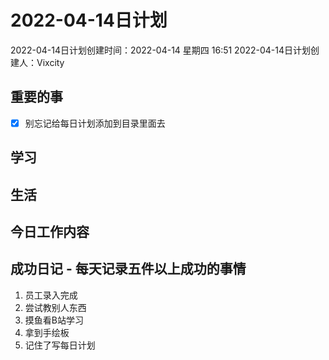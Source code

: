 # 2022-04-14日计划

2022-04-14日计划创建时间：2022-04-14 星期四  16:51
2022-04-14日计划创建人：Vixcity

## 重要的事
- [x] 别忘记给每日计划添加到目录里面去

## 学习

## 生活

## 今日工作内容

## 成功日记 - 每天记录五件以上成功的事情
1. 员工录入完成
2. 尝试教别人东西
3. 摸鱼看B站学习
4. 拿到手绘板
5. 记住了写每日计划